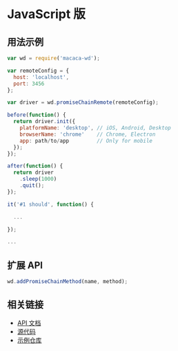 # JavaScript 版

## 用法示例

```javascript
var wd = require('macaca-wd');

var remoteConfig = {
  host: 'localhost',
  port: 3456
};

var driver = wd.promiseChainRemote(remoteConfig);

before(function() {
  return driver.init({
    platformName: 'desktop', // iOS, Android, Desktop
    browserName: 'chrome'    // Chrome, Electron
    app: path/to/app         // Only for mobile
  });
});

after(function() {
  return driver
    .sleep(1000)
    .quit();
});

it('#1 should', function() {

  ...

});

...
```

## 扩展 API

```javascript
wd.addPromiseChainMethod(name, method);
```

## 相关链接

- [API 文档](//macacajs.github.io/macaca-wd)
- [源代码](//github.com/macacajs/macaca-wd)
- [示例仓库](//github.com/macaca-sample/macaca-test-sample-nodejs)
